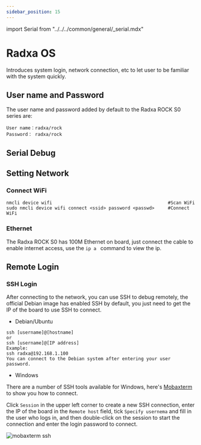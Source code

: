 ```yaml
---
sidebar_position: 15
---
```


import Serial from "../../../common/general/\_serial.mdx"

# Radxa OS

Introduces system login, network connection, etc to let user to be familiar with the system quickly.

## User name and Password

The user name and password added by default to the Radxa ROCK S0 series are:

```
User name：radxa/rock
Password： radxa/rock
```

## Serial Debug

<Serial platform="rk" />

## Setting Network

### Connect WiFi

```
nmcli device wifi                                           #Scan WiFi
sudo nmcli device wifi connect <ssid> password <passwd>     #Connect WiFi
```

### Ethernet

The Radxa ROCK S0 has 100M Ethernet on board, just connect the cable to enable internet access, use the `ip a ` command to view the ip.

## Remote Login

### SSH Login

After connecting to the network, you can use SSH to debug remotely, the official Debian image has enabled SSH by default, you just need to get the IP of the board to use SSH to connect.

- Debian/Ubuntu

```
ssh [username]@[hostname]
or
ssh [username]@[IP address]
Example:
ssh radxa@192.168.1.100
You can connect to the Debian system after entering your user password.
```

- Windows

There are a number of SSH tools available for Windows, here's [Mobaxterm](https://mobaxterm.mobatek.net/) to show you how to connect.

Click `Session` in the upper left corner to create a new SSH connection, enter the IP of the board in the `Remote host` field, tick `Specify usernema` and fill in the user who logs in, and then double-click on the session to start the connection and enter the login password to connect.

![mobaxterm ssh ](/img/zero/zero3/mobaxterm-ssh.webp)
